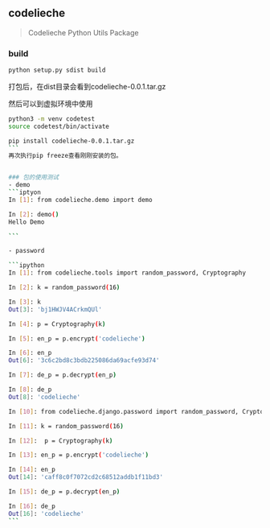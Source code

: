 ## codelieche

> Codelieche Python Utils Package


### build

```bash
python setup.py sdist build
```
打包后，在dist目录会看到codelieche-0.0.1.tar.gz

然后可以到虚拟环境中使用
````bash
python3 -m venv codetest
source codetest/bin/activate

pip install codelieche-0.0.1.tar.gz
```
再次执行pip freeze查看刚刚安装的包。


### 包的使用测试
- demo
```iptyon
In [1]: from codelieche.demo import demo

In [2]: demo()
Hello Demo

```

- password

```ipython
In [1]: from codelieche.tools import random_password, Cryptography

In [2]: k = random_password(16)

In [3]: k
Out[3]: 'bj1HWJV4ACrkmQUl'

In [4]: p = Cryptography(k)

In [5]: en_p = p.encrypt('codelieche')

In [6]: en_p
Out[6]: '3c6c2bd8c3bdb225086da69acfe93d74'

In [7]: de_p = p.decrypt(en_p)

In [8]: de_p
Out[8]: 'codelieche'

In [10]: from codelieche.django.password import random_password, Cryptography

In [11]: k = random_password(16)

In [12]:  p = Cryptography(k)

In [13]: en_p = p.encrypt('codelieche')

In [14]: en_p
Out[14]: 'caff8c0f7072cd2c68512addb1f11bd3'

In [15]: de_p = p.decrypt(en_p)

In [16]: de_p
Out[16]: 'codelieche'
```

